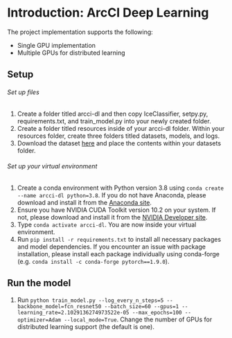 # Introduction: ArcCI Deep Learning

The project implementation supports the following:
- Single GPU implementation
- Multiple GPUs for distributed learning

## **Setup**

###### Set up files

1. Create a folder titled arcci-dl and then copy IceClassifier, setpy.py, requirements.txt, and train_model.py into your newly created folder.
2. Create a folder titled resources inside of your arcci-dl folder. Within your resources folder, create three folders titled datasets, models, and logs.
3. Download the dataset [here](https://drive.google.com/drive/folders/1TDdFGWRyhGn7-ciDQX__if1jl-Rhmtpm?usp=sharing) and place the contents within your datasets folder.

###### Set up your virtual environment
 
1. Create a conda environment with Python version 3.8 using ```conda create --name arcci-dl python=3.8```. If you do not have Anaconda, please download and install it from the [Anaconda site](https://www.anaconda.com/products/individual).
2. Ensure you have NVIDIA CUDA Toolkit version 10.2 on your system. If not, please download and install it from the [NVIDIA Developer site](https://developer.nvidia.com/cuda-toolkit).
3. Type ```conda activate arcci-dl```. You are now inside your virtual environment.
4. Run ```pip install -r requirements.txt``` to install all necessary packages and model dependencies. If you encounter an issue with package installation, please install each package individually using conda-forge (e.g. ```conda install -c conda-forge pytorch==1.9.0```).

## **Run the model**

1. Run ```python train_model.py --log_every_n_steps=5 --backbone_model=fcn_resnet50 --batch_size=60 --gpus=1 --learning_rate=2.1029136274973522e-05 --max_epochs=100 --optimizer=Adam --local_mode=True```. Change the number of GPUs for distributed learning support (the default is one).

